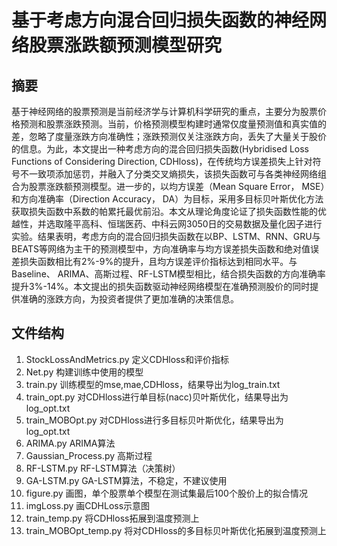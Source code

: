 # 基于考虑方向混合回归损失函数的神经网络股票涨跌额预测模型研究

## 摘要
基于神经网络的股票预测是当前经济学与计算机科学研究的重点，主要分为股票价格预测和股票涨跌预测。当前，价格预测模型构建时通常仅度量预测值和真实值的差，忽略了度量涨跌方向准确性；涨跌预测仅关注涨跌方向，丢失了大量关于股价的信息。为此，本文提出一种考虑方向的混合回归损失函数(Hybridised Loss Functions of Considering Direction, CDHloss)，在传统均方误差损失上针对符号不一致项添加惩罚，并融入了分类交叉熵损失，该损失函数可与各类神经网络组合为股票涨跌额预测模型。进一步的，以均方误差（Mean Square Error， MSE）和方向准确率（Direction Accuracy， DA）为目标，采用多目标贝叶斯优化方法获取损失函数中系数的帕累托最优前沿。本文从理论角度论证了损失函数性能的优越性，并选取隆平高科、恒瑞医药、中科云网3050日的交易数据及量化因子进行实验。结果表明，考虑方向的混合回归损失函数在以BP、LSTM、RNN、GRU与BEATS等网络为主干的预测模型中，方向准确率与均方误差损失函数和绝对值误差损失函数相比有2%-9%的提升，且均方误差评价指标达到相同水平。与Baseline、 ARIMA、高斯过程、RF-LSTM模型相比，结合损失函数的方向准确率提升3%-14%。本文提出的损失函数驱动神经网络模型在准确预测股价的同时提供准确的涨跌方向，为投资者提供了更加准确的决策信息。

## 文件结构
1. StockLossAndMetrics.py 定义CDHloss和评价指标
2. Net.py 构建训练中使用的模型
2. train.py 训练模型的mse,mae,CDHloss，结果导出为log_train.txt
2. train_opt.py 对CDHloss进行单目标(nacc)贝叶斯优化，结果导出为log_opt.txt
3. train_MOBOpt.py 对CDHloss进行多目标贝叶斯优化，结果导出为log_opt.txt
4. ARIMA.py ARIMA算法
5. Gaussian_Process.py 高斯过程
6. RF-LSTM.py RF-LSTM算法（决策树）
7. GA-LSTM.py GA-LSTM算法，不稳定，不建议使用
8. figure.py 画图，单个股票单个模型在测试集最后100个股价上的拟合情况
9. imgLoss.py 画CDHLoss示意图
9. train_temp.py 将CDHloss拓展到温度预测上
10. train_MOBOpt_temp.py 将对CDHloss的多目标贝叶斯优化拓展到温度预测上